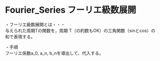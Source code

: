 # Fourier_Series フーリエ級数展開

・フーリエ級数展開とは・・・  
与えられた周期Tの関数を，周期 T（の約数もOK）の三角関数（sinとcos）の和で表現する。  
  
・手順  
フーリエ係数a_0, a_n, b_nを導出して、代入する。
